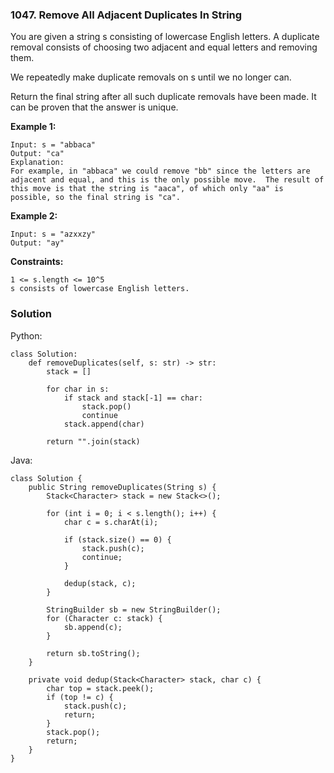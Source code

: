 ### 1047. Remove All Adjacent Duplicates In String

You are given a string s consisting of lowercase English letters. A duplicate removal consists of choosing two adjacent and equal letters and removing them.

We repeatedly make duplicate removals on s until we no longer can.

Return the final string after all such duplicate removals have been made. It can be proven that the answer is unique.


**Example 1:**
```
Input: s = "abbaca"
Output: "ca"
Explanation: 
For example, in "abbaca" we could remove "bb" since the letters are adjacent and equal, and this is the only possible move.  The result of this move is that the string is "aaca", of which only "aa" is possible, so the final string is "ca".
```

**Example 2:**
```
Input: s = "azxxzy"
Output: "ay"
``` 

**Constraints:**
```
1 <= s.length <= 10^5
s consists of lowercase English letters.
```

### Solution
Python:
```
class Solution:
    def removeDuplicates(self, s: str) -> str:
        stack = []

        for char in s:
            if stack and stack[-1] == char:
                stack.pop()
                continue
            stack.append(char)
        
        return "".join(stack)
```

Java:
```
class Solution {
    public String removeDuplicates(String s) {
        Stack<Character> stack = new Stack<>();
        
        for (int i = 0; i < s.length(); i++) {
            char c = s.charAt(i);
            
            if (stack.size() == 0) {
                stack.push(c);
                continue;
            }
            
            dedup(stack, c);
        }
        
        StringBuilder sb = new StringBuilder();
        for (Character c: stack) {
            sb.append(c);
        }
        
        return sb.toString();
    }
    
    private void dedup(Stack<Character> stack, char c) {
        char top = stack.peek();
        if (top != c) {
            stack.push(c);
            return;
        }
        stack.pop();
        return;
    }
}
```
